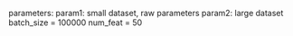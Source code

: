 parameters:
param1: small dataset, raw parameters
param2: large dataset 
    batch_size = 100000
    num_feat = 50
    